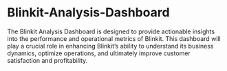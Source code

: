 # Blinkit-Analysis-Dashboard

The Blinkit Analysis Dashboard is designed to provide actionable insights into the performance and operational metrics of Blinkit. This dashboard will play a crucial role in enhancing Blinkit’s ability to understand its business dynamics, optimize operations, and ultimately improve customer satisfaction and profitability.
